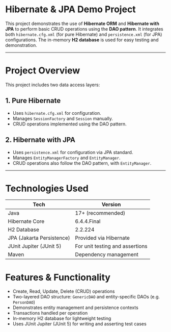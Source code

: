 # Hibernate & JPA Demo Project

This project demonstrates the use of **Hibernate ORM** and **Hibernate with JPA** to perform basic CRUD operations using the **DAO pattern**. 
It integrates both `hibernate.cfg.xml` (for pure Hibernate) and `persistence.xml` (for JPA) configurations. The in-memory **H2 database** is used for easy testing and demonstration.

---
# Project Overview

This project includes two data access layers:

## 1. **Pure Hibernate**
- Uses `hibernate.cfg.xml` for configuration.
- Manages `SessionFactory` and `Session` manually.
- CRUD operations implemented using the DAO pattern.

## 2. **Hibernate with JPA**
- Uses `persistence.xml` for configuration via JPA standard.
- Manages `EntityManagerFactory` and `EntityManager`.
- CRUD operations also follow the DAO pattern, with `EntityManager`.

---
# Technologies Used

| Tech               | Version       |
|--------------------|---------------|
| Java               | 17+ (recommended) |
| Hibernate Core     | 6.4.4.Final   |
| H2 Database        | 2.2.224       |
| JPA (Jakarta Persistence) | Provided via Hibernate |
| JUnit Jupiter (JUnit 5) | For unit testing and assertions |
| Maven              | Dependency management |

# Features & Functionality

- Create, Read, Update, Delete (CRUD) operations
- Two-layered DAO structure: `GenericDAO` and entity-specific DAOs (e.g. `PersonDAO`)
- Demonstrates entity management and persistence contexts
- Transactions handled per operation
- In-memory H2 database for lightweight testing
- Uses JUnit Jupiter (JUnit 5) for writing and asserting test cases
